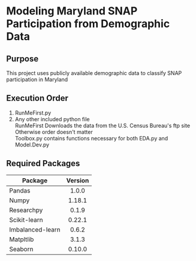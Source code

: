 # Modeling Maryland SNAP Participation from Demographic Data

## Purpose  
   This project uses publicly available demographic data to classify SNAP participation in Maryland

## Execution Order 
1. RunMeFirst.py 
2. Any other included python file  
  RunMeFirst Downloads the data from the U.S. Census Bureau's ftp site  
  Otherwise order doesn't matter  
  Toolbox.py contains functions necessary for both EDA.py and Model.Dev.py
  
## Required Packages

| Package        | Version   |   
| ------------- |:-------------:| 
| Pandas	| 1.0.0 | 
| Numpy	| 1.18.1 | 
| Researchpy |	0.1.9 | 
| Scikit-learn	| 0.22.1 | 
| Imbalanced-learn	| 0.6.2 |
| Matpltlib	| 3.1.3 | 
| Seaborn	| 0.10.0 |

